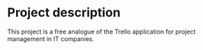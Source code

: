 # Project description
This project is a free analogue of the Trello application for project management in IT companies.
